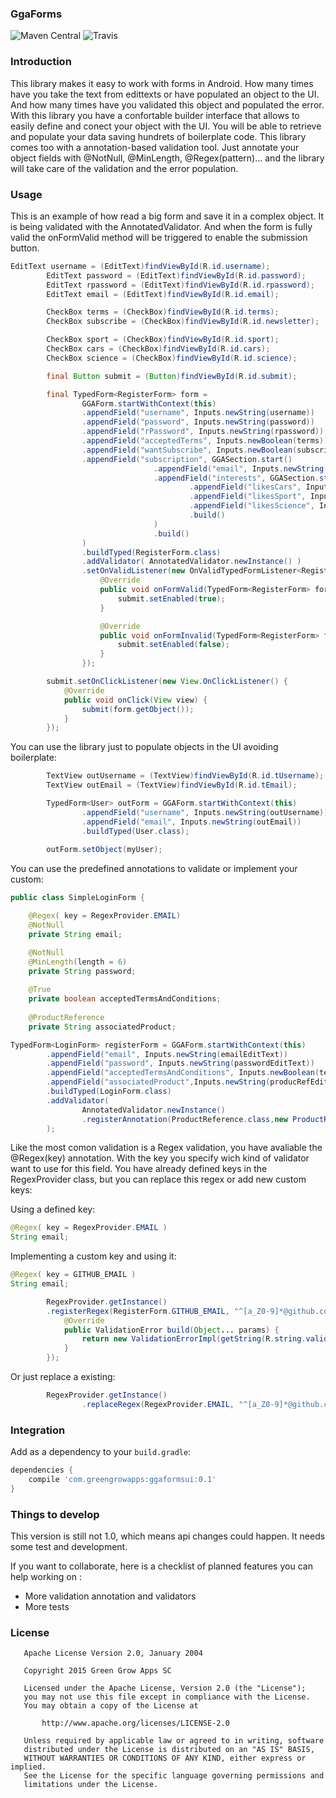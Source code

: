### GgaForms
![Maven Central](https://maven-badges.herokuapp.com/maven-central/com.greengrowapps/ggaforms/badge.svg?style=flat)
![Travis](https://travis-ci.org/greengrowapps/ggaforms.svg)

### Introduction
This library makes it easy to work with forms in Android. How many times have you take the text from edittexts or have populated an object to the UI. And how many times have you validated this object and populated the error. With this library you have a confortable builder interface that allows to easily define and conect your object with the UI. You will be able to retrieve and populate your data saving hundrets of boilerplate code.
This library comes too with a annotation-based validation tool. Just annotate your object fields with @NotNull, @MinLength, @Regex(pattern)... and the library will take care of the validation and the error population.

### Usage

This is an example of how read a big form and save it in a complex object. It is being validated with the AnnotatedValidator. And when the form is fully valid the onFormValid method will be triggered to enable the submission button. 

```java
EditText username = (EditText)findViewById(R.id.username);
        EditText password = (EditText)findViewById(R.id.password);
        EditText rpassword = (EditText)findViewById(R.id.rpassword);
        EditText email = (EditText)findViewById(R.id.email);

        CheckBox terms = (CheckBox)findViewById(R.id.terms);
        CheckBox subscribe = (CheckBox)findViewById(R.id.newsletter);

        CheckBox sport = (CheckBox)findViewById(R.id.sport);
        CheckBox cars = (CheckBox)findViewById(R.id.cars);
        CheckBox science = (CheckBox)findViewById(R.id.science);

        final Button submit = (Button)findViewById(R.id.submit);

        final TypedForm<RegisterForm> form =
                GGAForm.startWithContext(this)
                .appendField("username", Inputs.newString(username))
                .appendField("password", Inputs.newString(password))
                .appendField("rPassword", Inputs.newString(rpassword))
                .appendField("acceptedTerms", Inputs.newBoolean(terms))
                .appendField("wantSubscribe", Inputs.newBoolean(subscribe))
                .appendField("subscription", GGASection.start()
                                .appendField("email", Inputs.newString(email))
                                .appendField("interests", GGASection.start()
                                        .appendField("likesCars", Inputs.newBoolean(cars))
                                        .appendField("likesSport", Inputs.newBoolean(sport))
                                        .appendField("likesScience", Inputs.newBoolean(science))
                                        .build()
                                )
                                .build()
                )
                .buildTyped(RegisterForm.class)
                .addValidator( AnnotatedValidator.newInstance() )
                .setOnValidListener(new OnValidTypedFormListener<RegisterForm>() {
                    @Override
                    public void onFormValid(TypedForm<RegisterForm> form, RegisterForm object) {
                        submit.setEnabled(true);
                    }

                    @Override
                    public void onFormInvalid(TypedForm<RegisterForm> form) {
                        submit.setEnabled(false);
                    }
                });

        submit.setOnClickListener(new View.OnClickListener() {
            @Override
            public void onClick(View view) {
                submit(form.getObject());
            }
        });
```
You can use the library just to populate objects in the UI avoiding boilerplate:

```java
        TextView outUsername = (TextView)findViewById(R.id.tUsername);
        TextView outEmail = (TextView)findViewById(R.id.tEmail);

        TypedForm<User> outForm = GGAForm.startWithContext(this)
                .appendField("username", Inputs.newString(outUsername))
                .appendField("email", Inputs.newString(outEmail))
                .buildTyped(User.class);
                
        outForm.setObject(myUser);
```
You can use the predefined annotations to validate or implement your custom:

```java
public class SimpleLoginForm {

    @Regex( key = RegexProvider.EMAIL)
    @NotNull
    private String email;

    @NotNull
    @MinLength(length = 6)
    private String password;
    
    @True
    private boolean acceptedTermsAndConditions;
    
    @ProductReference
    private String associatedProduct;
```

```java
TypedForm<LoginForm> registerForm = GGAForm.startWithContext(this)
        .appendField("email", Inputs.newString(emailEditText))
        .appendField("password", Inputs.newString(passwordEditText))
        .appendField("acceptedTermsAndConditions", Inputs.newBoolean(termsCheckBox))
        .appendField("associatedProduct",Inputs.newString(producRefEditText))
        .buildTyped(LoginForm.class)
        .addValidator( 
                AnnotatedValidator.newInstance()
                .registerAnnotation(ProductReference.class,new ProductReferenceValidatorProvider())
        );
```
Like the most comon validation is a Regex validation, you have avaliable the @Regex(key) annotation. With the key you specify wich kind of validator want to use for this field. You have already defined keys in the RegexProvider class, but you can replace this regex or add new custom keys:

Using a defined key:
```java
@Regex( key = RegexProvider.EMAIL )
String email;
```
Implementing a custom key and using it:
```java
@Regex( key = GITHUB_EMAIL )
String email;
```
```java
        RegexProvider.getInstance()
        .registerRegex(RegisterForm.GITHUB_EMAIL, "^[a_Z0-9]*@github.com$", new ErrorBuilder(){
            @Override
            public ValidationError build(Object... params) {
                return new ValidationErrorImpl(getString(R.string.validGithubEmail));
            }
        });
```
Or just replace a existing:
```java
        RegexProvider.getInstance()
                .replaceRegex(RegexProvider.EMAIL, "^[a_Z0-9]*@github.com$");
```
    
### Integration

Add as a dependency to your ``build.gradle``:

```groovy
dependencies {
    compile 'com.greengrowapps:ggaformsui:0.1'
}
```
    
### Things to develop
This version is still not 1.0, which means api changes could happen. It needs some test and development.

If you want to collaborate, here is a checklist of planned features you can help working on :
+ More validation annotation and validators
+ More tests

### License

```
   Apache License Version 2.0, January 2004

   Copyright 2015 Green Grow Apps SC

   Licensed under the Apache License, Version 2.0 (the "License");
   you may not use this file except in compliance with the License.
   You may obtain a copy of the License at

       http://www.apache.org/licenses/LICENSE-2.0

   Unless required by applicable law or agreed to in writing, software
   distributed under the License is distributed on an "AS IS" BASIS,
   WITHOUT WARRANTIES OR CONDITIONS OF ANY KIND, either express or implied.
   See the License for the specific language governing permissions and
   limitations under the License.

```
    
